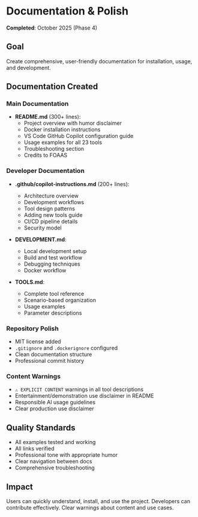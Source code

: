 # Documentation & Polish

**Completed**: October 2025 (Phase 4)

## Goal

Create comprehensive, user-friendly documentation for installation, usage, and development.

## Documentation Created

### Main Documentation
- **README.md** (300+ lines):
  - Project overview with humor disclaimer
  - Docker installation instructions
  - VS Code GitHub Copilot configuration guide
  - Usage examples for all 23 tools
  - Troubleshooting section
  - Credits to FOAAS

### Developer Documentation
- **.github/copilot-instructions.md** (200+ lines):
  - Architecture overview
  - Development workflows
  - Tool design patterns
  - Adding new tools guide
  - CI/CD pipeline details
  - Security model

- **DEVELOPMENT.md**:
  - Local development setup
  - Build and test workflow
  - Debugging techniques
  - Docker workflow

- **TOOLS.md**:
  - Complete tool reference
  - Scenario-based organization
  - Usage examples
  - Parameter descriptions

### Repository Polish
- MIT license added
- `.gitignore` and `.dockerignore` configured
- Clean documentation structure
- Professional commit history

### Content Warnings
- `⚠️ EXPLICIT CONTENT` warnings in all tool descriptions
- Entertainment/demonstration use disclaimer in README
- Responsible AI usage guidelines
- Clear production use disclaimer

## Quality Standards

- All examples tested and working
- All links verified
- Professional tone with appropriate humor
- Clear navigation between docs
- Comprehensive troubleshooting

## Impact

Users can quickly understand, install, and use the project. Developers can contribute effectively. Clear warnings about content and use cases.
